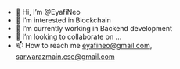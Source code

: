 - 👋 Hi, I’m @EyafiNeo
- 👀 I’m interested in Blockchain
- 🌱 I’m currently working in Backend development
- 💞️ I’m looking to collaborate on ...
- 📫 How to reach me eyafineo@gmail.com, sarwarazmain.cse@gmail.com

<!---
EyafiNeo/EyafiNeo is a ✨ special ✨ repository because its `README.md` (this file) appears on your GitHub profile.
You can click the Preview link to take a look at your changes.
--->
